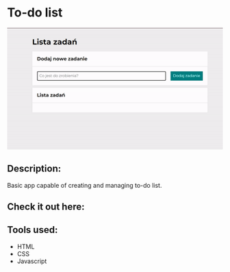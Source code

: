# To-do list


![HowTo](images/demo.gif)


## Description:
Basic app capable of creating and managing to-do list.
## Check it out here:

## Tools used:
- HTML
- CSS
- Javascript

